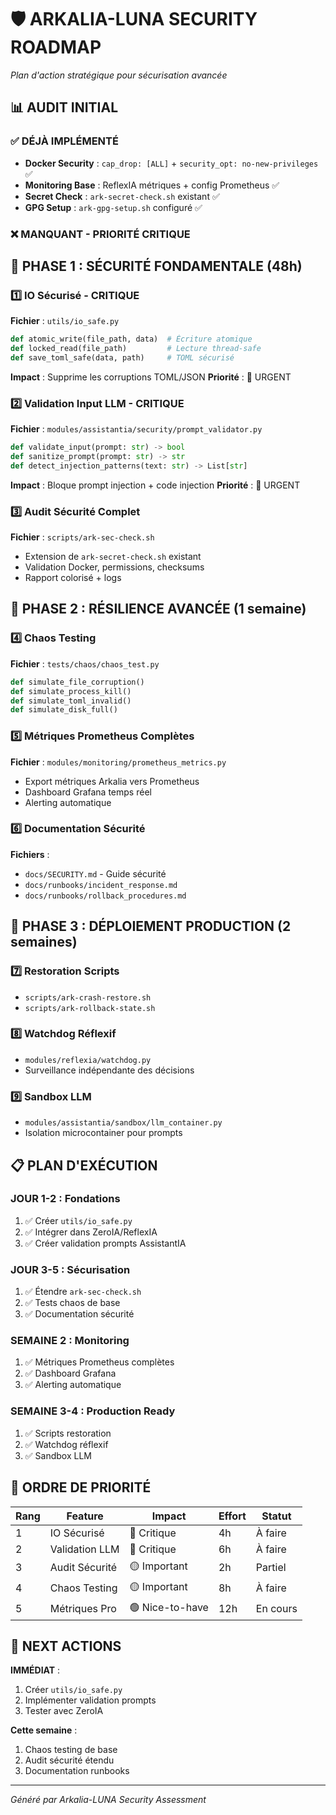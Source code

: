 # 🛡️ ARKALIA-LUNA SECURITY ROADMAP
*Plan d'action stratégique pour sécurisation avancée*

## 📊 AUDIT INITIAL

### ✅ **DÉJÀ IMPLÉMENTÉ**
- **Docker Security** : `cap_drop: [ALL]` + `security_opt: no-new-privileges` ✅
- **Monitoring Base** : ReflexIA métriques + config Prometheus ✅
- **Secret Check** : `ark-secret-check.sh` existant ✅
- **GPG Setup** : `ark-gpg-setup.sh` configuré ✅

### ❌ **MANQUANT - PRIORITÉ CRITIQUE**

## 🎯 PHASE 1 : SÉCURITÉ FONDAMENTALE (48h)

### 1️⃣ **IO Sécurisé - CRITIQUE**
**Fichier** : `utils/io_safe.py`
```python
def atomic_write(file_path, data)  # Écriture atomique
def locked_read(file_path)         # Lecture thread-safe
def save_toml_safe(data, path)     # TOML sécurisé
```
**Impact** : Supprime les corruptions TOML/JSON
**Priorité** : 🔴 URGENT

### 2️⃣ **Validation Input LLM - CRITIQUE**
**Fichier** : `modules/assistantia/security/prompt_validator.py`
```python
def validate_input(prompt: str) -> bool
def sanitize_prompt(prompt: str) -> str
def detect_injection_patterns(text: str) -> List[str]
```
**Impact** : Bloque prompt injection + code injection
**Priorité** : 🔴 URGENT

### 3️⃣ **Audit Sécurité Complet**
**Fichier** : `scripts/ark-sec-check.sh`
- Extension de `ark-secret-check.sh` existant
- Validation Docker, permissions, checksums
- Rapport colorisé + logs

## 🎯 PHASE 2 : RÉSILIENCE AVANCÉE (1 semaine)

### 4️⃣ **Chaos Testing**
**Fichier** : `tests/chaos/chaos_test.py`
```python
def simulate_file_corruption()
def simulate_process_kill()
def simulate_toml_invalid()
def simulate_disk_full()
```

### 5️⃣ **Métriques Prometheus Complètes**
**Fichier** : `modules/monitoring/prometheus_metrics.py`
- Export métriques Arkalia vers Prometheus
- Dashboard Grafana temps réel
- Alerting automatique

### 6️⃣ **Documentation Sécurité**
**Fichiers** :
- `docs/SECURITY.md` - Guide sécurité
- `docs/runbooks/incident_response.md`
- `docs/runbooks/rollback_procedures.md`

## 🎯 PHASE 3 : DÉPLOIEMENT PRODUCTION (2 semaines)

### 7️⃣ **Restoration Scripts**
- `scripts/ark-crash-restore.sh`
- `scripts/ark-rollback-state.sh`

### 8️⃣ **Watchdog Réflexif**
- `modules/reflexia/watchdog.py`
- Surveillance indépendante des décisions

### 9️⃣ **Sandbox LLM**
- `modules/assistantia/sandbox/llm_container.py`
- Isolation microcontainer pour prompts

## 📋 PLAN D'EXÉCUTION

### **JOUR 1-2** : Fondations
1. ✅ Créer `utils/io_safe.py`
2. ✅ Intégrer dans ZeroIA/ReflexIA
3. ✅ Créer validation prompts AssistantIA

### **JOUR 3-5** : Sécurisation
1. ✅ Étendre `ark-sec-check.sh`
2. ✅ Tests chaos de base
3. ✅ Documentation sécurité

### **SEMAINE 2** : Monitoring
1. ✅ Métriques Prometheus complètes
2. ✅ Dashboard Grafana
3. ✅ Alerting automatique

### **SEMAINE 3-4** : Production Ready
1. ✅ Scripts restoration
2. ✅ Watchdog réflexif
3. ✅ Sandbox LLM

## 🚨 ORDRE DE PRIORITÉ

| Rang | Feature | Impact | Effort | Statut |
|------|---------|--------|--------|--------|
| 1 | IO Sécurisé | 🔴 Critique | 4h | À faire |
| 2 | Validation LLM | 🔴 Critique | 6h | À faire |
| 3 | Audit Sécurité | 🟡 Important | 2h | Partiel |
| 4 | Chaos Testing | 🟡 Important | 8h | À faire |
| 5 | Métriques Pro | 🟢 Nice-to-have | 12h | En cours |

## 🎯 NEXT ACTIONS

**IMMÉDIAT** :
1. Créer `utils/io_safe.py`
2. Implémenter validation prompts
3. Tester avec ZeroIA

**Cette semaine** :
1. Chaos testing de base
2. Audit sécurité étendu
3. Documentation runbooks

---
*Généré par Arkalia-LUNA Security Assessment*
